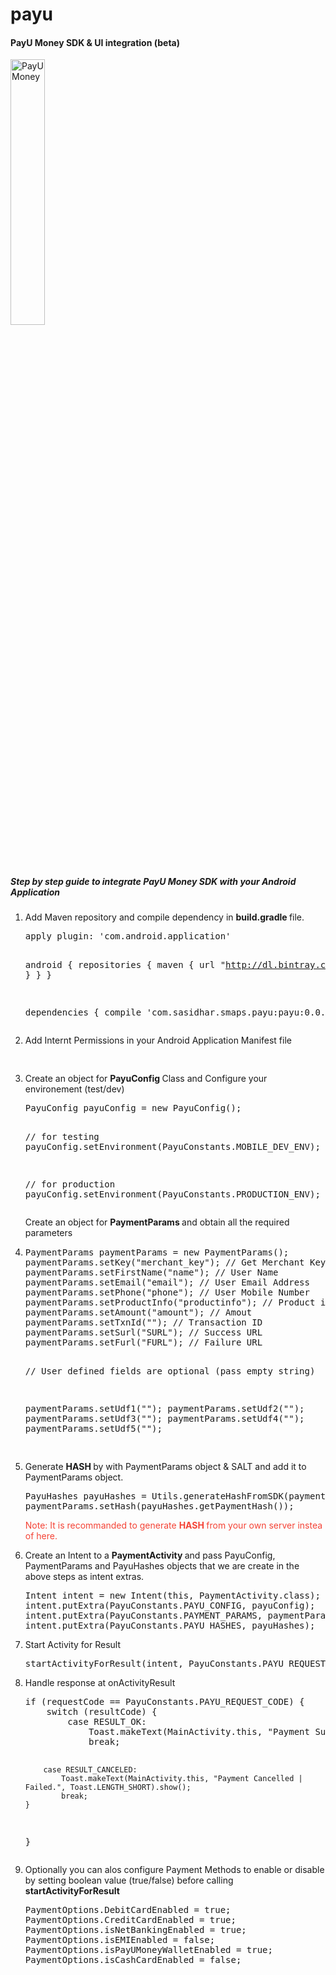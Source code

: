 # payu

<h4> PayU Money SDK & UI integration (beta) </h4>

<img src="https://dl.dropbox.com/s/prj2gv928sgjh8u/device-2016-05-25-032533.png" alt="PayU Money" width="33%">

<h5>Step by step guide to integrate PayU Money SDK with your Android Application </h5>
<ol>

<li> Add Maven repository and compile dependency in <b> build.gradle </b> file.
<pre>
apply plugin: 'com.android.application'

android {
    repositories {
        maven {
            url  "http://dl.bintray.com/sasidhar-678/maven"
        }
    }
}

dependencies {
    compile 'com.sasidhar.smaps.payu:payu:0.0.3'
}
</pre>
</li>
<li> Add Internt Permissions in your Android Application Manifest file
<pre>
<uses-permission android:name="android.permission.INTERNET" />
</pre>
</li>
<li> Create an object for <b> PayuConfig </b> Class and Configure your environement (test/dev) 
<pre>
PayuConfig payuConfig = new PayuConfig();

// for testing
payuConfig.setEnvironment(PayuConstants.MOBILE_DEV_ENV);

// for production 
payuConfig.setEnvironment(PayuConstants.PRODUCTION_ENV);
</pre>
</li> Create an object for <b> PaymentParams </b> and obtain all the required parameters
<li> 
<pre>
PaymentParams paymentParams = new PaymentParams();
paymentParams.setKey("merchant_key"); // Get Merchant Key from PayU Money Merchant Account
paymentParams.setFirstName("name"); // User Name
paymentParams.setEmail("email"); // User Email Address
paymentParams.setPhone("phone"); // User Mobile Number
paymentParams.setProductInfo("productinfo"); // Product info
paymentParams.setAmount("amount"); // Amout 
paymentParams.setTxnId(""); // Transaction ID
paymentParams.setSurl("SURL"); // Success URL
paymentParams.setFurl("FURL"); // Failure URL

// User defined fields are optional (pass empty string)

paymentParams.setUdf1(""); 
paymentParams.setUdf2("");
paymentParams.setUdf3("");
paymentParams.setUdf4("");
paymentParams.setUdf5("");

</pre>
</li>
<li> Generate <b> HASH </b>  by with PaymentParams object & SALT and add it to PaymentParams object.
<pre>
PayuHashes payuHashes = Utils.generateHashFromSDK(paymentParams, "SALT"); // Get SALT from PayU Money Merchant Account
paymentParams.setHash(payuHashes.getPaymentHash());
</pre>
<p style="color: #F44336"> Note: It is recommanded to generate <b> HASH </b> from your own server instea of here.</p>
</li>
<li>Create an Intent to a <b> PaymentActivity </b> and pass PayuConfig, PaymentParams and PayuHashes objects that we are create in the above steps as intent extras.
<pre>
Intent intent = new Intent(this, PaymentActivity.class);
intent.putExtra(PayuConstants.PAYU_CONFIG, payuConfig);
intent.putExtra(PayuConstants.PAYMENT_PARAMS, paymentParams);
intent.putExtra(PayuConstants.PAYU_HASHES, payuHashes);
</pre>
</li>
<li> Start Activity for Result
<pre>
startActivityForResult(intent, PayuConstants.PAYU_REQUEST_CODE);
</pre>
</li>
<li> Handle response at onActivityResult
<pre>
if (requestCode == PayuConstants.PAYU_REQUEST_CODE) {
    switch (resultCode) {
        case RESULT_OK:
            Toast.makeText(MainActivity.this, "Payment Success.", Toast.LENGTH_SHORT).show();
            break;

        case RESULT_CANCELED:
            Toast.makeText(MainActivity.this, "Payment Cancelled | Failed.", Toast.LENGTH_SHORT).show();
            break;
    }
}
</pre>
</li>
<li> Optionally you can alos configure Payment Methods to enable or disable by setting boolean value (true/false) before calling <b> startActivityForResult </b>
<pre>
PaymentOptions.DebitCardEnabled = true;
PaymentOptions.CreditCardEnabled = true;
PaymentOptions.isNetBankingEnabled = true;
PaymentOptions.isEMIEnabled = false;
PaymentOptions.isPayUMoneyWalletEnabled = true;
PaymentOptions.isCashCardEnabled = false;
</pre>
</li>
</ol>
